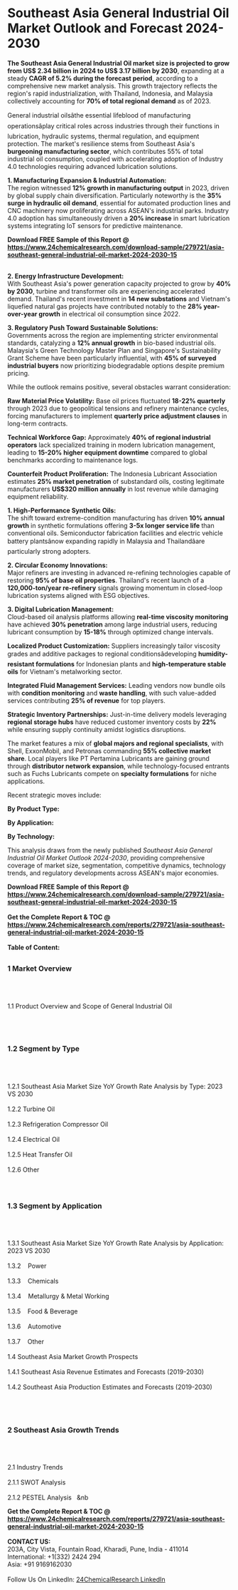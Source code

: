 <h1>Southeast Asia General Industrial Oil Market Outlook and Forecast 2024-2030</h1><p><strong>The Southeast Asia General Industrial Oil market size is projected to grow from US$ 2.34 billion in 2024 to US$ 3.17 billion by 2030</strong>, expanding at a steady <strong>CAGR of 5.2% during the forecast period</strong>, according to a comprehensive new market analysis. This growth trajectory reflects the region's rapid industrialization, with Thailand, Indonesia, and Malaysia collectively accounting for <strong>70% of total regional demand</strong> as of 2023.</p><p>General industrial oilsâthe essential lifeblood of manufacturing operationsâplay critical roles across industries through their functions in lubrication, hydraulic systems, thermal regulation, and equipment protection. The market's resilience stems from Southeast Asia's <strong>burgeoning manufacturing sector</strong>, which contributes 55% of total industrial oil consumption, coupled with accelerating adoption of Industry 4.0 technologies requiring advanced lubrication solutions.</p><p><strong>1. Manufacturing Expansion &amp; Industrial Automation:</strong><br>
The region witnessed <strong>12% growth in manufacturing output</strong> in 2023, driven by global supply chain diversification. Particularly noteworthy is the <strong>35% surge in hydraulic oil demand</strong>, essential for automated production lines and CNC machinery now proliferating across ASEAN's industrial parks. Industry 4.0 adoption has simultaneously driven a <strong>20% increase</strong> in smart lubrication systems integrating IoT sensors for predictive maintenance.</p><div><b>Download FREE Sample of this Report @ 
            <a href="https://www.24chemicalresearch.com/download-sample/279721/asia-southeast-general-industrial-oil-market-2024-2030-15">
            https://www.24chemicalresearch.com/download-sample/279721/asia-southeast-general-industrial-oil-market-2024-2030-15</a></b></div><br><p><strong>2. Energy Infrastructure Development:</strong><br>
With Southeast Asia's power generation capacity projected to grow by <strong>40% by 2030</strong>, turbine and transformer oils are experiencing accelerated demand. Thailand's recent investment in <strong>14 new substations</strong> and Vietnam's liquefied natural gas projects have contributed notably to the <strong>28% year-over-year growth</strong> in electrical oil consumption since 2022.</p><p><strong>3. Regulatory Push Toward Sustainable Solutions:</strong><br>
Governments across the region are implementing stricter environmental standards, catalyzing a <strong>12% annual growth</strong> in bio-based industrial oils. Malaysia's Green Technology Master Plan and Singapore's Sustainability Grant Scheme have been particularly influential, with <strong>45% of surveyed industrial buyers</strong> now prioritizing biodegradable options despite premium pricing.</p><p>While the outlook remains positive, several obstacles warrant consideration:</p><p><strong>Raw Material Price Volatility:</strong> Base oil prices fluctuated <strong>18-22% quarterly</strong> through 2023 due to geopolitical tensions and refinery maintenance cycles, forcing manufacturers to implement <strong>quarterly price adjustment clauses</strong> in long-term contracts.</p><p><strong>Technical Workforce Gap:</strong> Approximately <strong>40% of regional industrial operators</strong> lack specialized training in modern lubrication management, leading to <strong>15-20% higher equipment downtime</strong> compared to global benchmarks according to maintenance logs.</p><p><strong>Counterfeit Product Proliferation:</strong> The Indonesia Lubricant Association estimates <strong>25% market penetration</strong> of substandard oils, costing legitimate manufacturers <strong>US$320 million annually</strong> in lost revenue while damaging equipment reliability.</p><p><strong>1. High-Performance Synthetic Oils:</strong><br>
The shift toward extreme-condition manufacturing has driven <strong>10% annual growth</strong> in synthetic formulations offering <strong>3-5x longer service life</strong> than conventional oils. Semiconductor fabrication facilities and electric vehicle battery plantsânow expanding rapidly in Malaysia and Thailandâare particularly strong adopters.</p><p><strong>2. Circular Economy Innovations:</strong><br>
Major refiners are investing in advanced re-refining technologies capable of restoring <strong>95% of base oil properties</strong>. Thailand's recent launch of a <strong>120,000-ton/year re-refinery</strong> signals growing momentum in closed-loop lubrication systems aligned with ESG objectives.</p><p><strong>3. Digital Lubrication Management:</strong><br>
Cloud-based oil analysis platforms allowing <strong>real-time viscosity monitoring</strong> have achieved <strong>30% penetration</strong> among large industrial users, reducing lubricant consumption by <strong>15-18%</strong> through optimized change intervals.</p><p><strong>Localized Product Customization:</strong> Suppliers increasingly tailor viscosity grades and additive packages to regional conditionsâdeveloping <strong>humidity-resistant formulations</strong> for Indonesian plants and <strong>high-temperature stable oils</strong> for Vietnam's metalworking sector.</p><p><strong>Integrated Fluid Management Services:</strong> Leading vendors now bundle oils with <strong>condition monitoring</strong> and <strong>waste handling</strong>, with such value-added services contributing <strong>25% of revenue</strong> for top players.</p><p><strong>Strategic Inventory Partnerships:</strong> Just-in-time delivery models leveraging <strong>regional storage hubs</strong> have reduced customer inventory costs by <strong>22%</strong> while ensuring supply continuity amidst logistics disruptions.</p><p>The market features a mix of <strong>global majors and regional specialists</strong>, with Shell, ExxonMobil, and Petronas commanding <strong>55% collective market share</strong>. Local players like PT Pertamina Lubricants are gaining ground through <strong>distributor network expansion</strong>, while technology-focused entrants such as Fuchs Lubricants compete on <strong>specialty formulations</strong> for niche applications.</p><p>Recent strategic moves include:</p><p><strong>By Product Type:</strong></p><p><strong>By Application:</strong></p><p><strong>By Technology:</strong></p><p>This analysis draws from the newly published <em>Southeast Asia General Industrial Oil Market Outlook 2024-2030</em>, providing comprehensive coverage of market size, segmentation, competitive dynamics, technology trends, and regulatory developments across ASEAN's major economies.</p><div><b>Download FREE Sample of this Report @ 
            <a href="https://www.24chemicalresearch.com/download-sample/279721/asia-southeast-general-industrial-oil-market-2024-2030-15">
            https://www.24chemicalresearch.com/download-sample/279721/asia-southeast-general-industrial-oil-market-2024-2030-15</a></b></div><br><div><b>Get the Complete Report & TOC @ 
            <a href="https://www.24chemicalresearch.com/reports/279721/asia-southeast-general-industrial-oil-market-2024-2030-15">
            https://www.24chemicalresearch.com/reports/279721/asia-southeast-general-industrial-oil-market-2024-2030-15</a></b></div><br>
            <b>Table of Content:</b><p><h2><span style="font-size:16px"><strong>1 Market Overview&nbsp;&nbsp; &nbsp;</strong></span></h2><br />
<br />
<p>1.1 Product Overview and Scope of General Industrial Oil&nbsp;</p><br />
<br />
<h2><strong><span style="font-size:16px">1.2 Segment by Type&nbsp;&nbsp; &nbsp;</span></strong></h2><br />
<br />
<p>1.2.1 Southeast Asia Market Size YoY Growth Rate Analysis by Type: 2023 VS 2030&nbsp;&nbsp; &nbsp;<br /><br />
1.2.2 Turbine Oil&nbsp;&nbsp; &nbsp;<br /><br />
1.2.3 Refrigeration Compressor Oil<br /><br />
1.2.4 Electrical Oil<br /><br />
1.2.5 Heat Transfer Oil<br /><br />
1.2.6 Other<br /><br />
<br />
<h2><span style="font-size:16px"><strong>1.3 Segment by Application&nbsp;&nbsp;</strong></span></h2><br />
<br />
<p>1.3.1 Southeast Asia Market Size YoY Growth Rate Analysis by Application: 2023 VS 2030&nbsp;&nbsp; &nbsp;<br /><br />
1.3.2&nbsp;&nbsp; &nbsp;Power<br /><br />
1.3.3&nbsp;&nbsp; &nbsp;Chemicals<br /><br />
1.3.4&nbsp;&nbsp; &nbsp;Metallurgy & Metal Working<br /><br />
1.3.5&nbsp;&nbsp; &nbsp;Food & Beverage<br /><br />
1.3.6&nbsp;&nbsp; &nbsp;Automotive<br /><br />
1.3.7&nbsp;&nbsp; &nbsp;Other<br /><br />
1.4 Southeast Asia Market Growth Prospects&nbsp;&nbsp; &nbsp;<br /><br />
1.4.1 Southeast Asia Revenue Estimates and Forecasts (2019-2030)&nbsp;&nbsp; &nbsp;<br /><br />
1.4.2 Southeast Asia Production Estimates and Forecasts (2019-2030)&nbsp;&nbsp;</p><br />
<br />
<h2><span style="font-size:16px"><strong>2 Southeast Asia Growth Trends&nbsp;&nbsp; &nbsp;</strong></span></h2><br />
<br />
<p>2.1 Industry Trends&nbsp;&nbsp; &nbsp;<br /><br />
2.1.1 SWOT Analysis&nbsp;&nbsp; &nbsp;<br /><br />
2.1.2 PESTEL Analysis&nbsp;&nbsp; &nb</p><div><b>Get the Complete Report & TOC @ 
            <a href="https://www.24chemicalresearch.com/reports/279721/asia-southeast-general-industrial-oil-market-2024-2030-15">
            https://www.24chemicalresearch.com/reports/279721/asia-southeast-general-industrial-oil-market-2024-2030-15</a></b></div><br><b>CONTACT US:</b><br>
            203A, City Vista, Fountain Road, Kharadi, Pune, India - 411014<br>
            International: +1(332) 2424 294<br>
            Asia: +91 9169162030 <br><br>
            Follow Us On LinkedIn: <a href="https://www.linkedin.com/company/24chemicalresearch/">24ChemicalResearch LinkedIn</a>